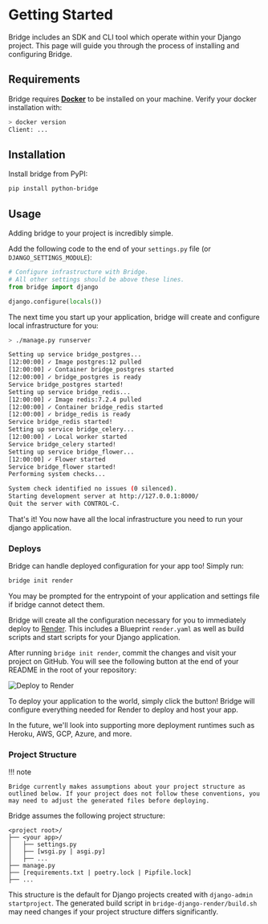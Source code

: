 # Getting Started

Bridge includes an SDK and CLI tool which operate within your Django project. This page will guide you through the process of installing and configuring Bridge.

## Requirements
Bridge requires **[Docker](https://docs.docker.com/get-docker/)** to be installed on your machine.
Verify your docker installation with:
```bash
> docker version
Client: ...
```

## Installation
Install bridge from PyPI:
```bash
pip install python-bridge
```

## Usage
Adding bridge to your project is incredibly simple.

Add the following code to the end of your `settings.py` file (or `DJANGO_SETTINGS_MODULE`):
```python
# Configure infrastructure with Bridge.
# All other settings should be above these lines.
from bridge import django

django.configure(locals())
```

The next time you start up your application, bridge will create and configure local infrastructure for you:
```bash
> ./manage.py runserver

Setting up service bridge_postgres...
[12:00:00] ✓ Image postgres:12 pulled
[12:00:00] ✓ Container bridge_postgres started
[12:00:00] ✓ bridge_postgres is ready
Service bridge_postgres started!
Setting up service bridge_redis...
[12:00:00] ✓ Image redis:7.2.4 pulled
[12:00:00] ✓ Container bridge_redis started
[12:00:00] ✓ bridge_redis is ready
Service bridge_redis started!
Setting up service bridge_celery...
[12:00:00] ✓ Local worker started
Service bridge_celery started!
Setting up service bridge_flower...
[12:00:00] ✓ Flower started
Service bridge_flower started!
Performing system checks...

System check identified no issues (0 silenced).
Starting development server at http://127.0.0.1:8000/
Quit the server with CONTROL-C.
```
That's it! You now have all the local infrastructure you need to run your django application.

### Deploys
Bridge can handle deployed configuration for your app too! Simply run:
```bash
bridge init render
```
You may be prompted for the entrypoint of your application and settings file if bridge cannot detect them. 

Bridge will create all the configuration necessary for you to immediately deploy to [Render](https://render.com/). This includes a Blueprint `render.yaml` as well as build scripts and start scripts for your Django application.

After running `bridge init render`, commit the changes and visit your project on GitHub. You will see the following button at the end of your README in the root of your repository:

![Deploy to Render](https://render.com/images/deploy-to-render-button.svg)

To deploy your application to the world, simply click the button! Bridge will configure everything needed for Render to deploy and host your app.

In the future, we'll look into supporting more deployment runtimes such as Heroku, AWS, GCP, Azure, and more.

### Project Structure

!!! note

    Bridge currently makes assumptions about your project structure as outlined below. If your project does not follow these conventions, you may need to adjust the generated files before deploying.

Bridge assumes the following project structure:
```
<project root>/
├── <your app>/
│   ├── settings.py
│   ├── [wsgi.py | asgi.py]
│   ├── ...
├── manage.py
├── [requirements.txt | poetry.lock | Pipfile.lock]
├── ...
```

This structure is the default for Django projects created with `django-admin startproject`. The generated build script in `bridge-django-render/build.sh` may need changes if your project structure differs significantly.
